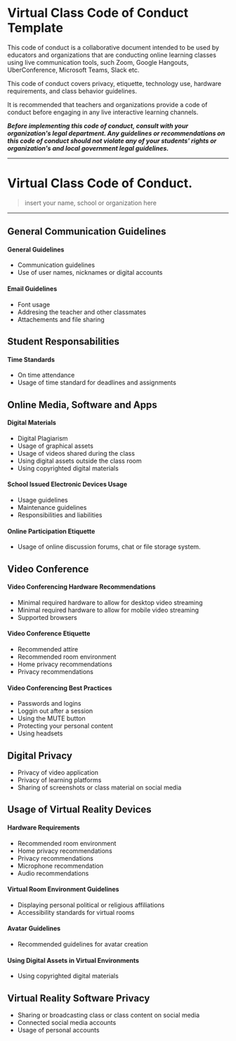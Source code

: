 # Virtual Class Code of Conduct Template

This code of conduct is a collaborative document intended to be used by educators and organizations that are conducting online learning classes using live communication tools, such Zoom, Google Hangouts, UberConference, Microsoft Teams, Slack etc.

This code of conduct covers privacy, etiquette, technology use, hardware requirements, and class behavior guidelines.

It is recommended that teachers and organizations provide a code of conduct before engaging in any live interactive learning channels.

***Before implementing this code of conduct, consult with your organization's legal department. Any guidelines or recommendations on this code of conduct should not violate any of your students' rights or organization's and local government legal guidelines.***

---

# Virtual Class Code of Conduct.
> insert your name, school or organization here
---

## General Communication Guidelines

#### General Guidelines

* Communication guidelines
* Use of user names, nicknames or digital accounts

#### Email Guidelines

* Font usage
* Addresing the teacher and other classmates
* Attachements and file sharing

## Student Responsabilities

#### Time Standards
* On time attendance
* Usage of time standard for deadlines and assignments

## Online Media, Software and Apps

#### Digital Materials

* Digital Plagiarism
* Usage of graphical assets
* Usage of videos shared during the class
* Using digital assets outside the class room
* Using copyrighted digital materials

#### School Issued Electronic Devices Usage

* Usage guidelines
* Maintenance guidelines
* Responsibilities and liabilities

#### Online Participation Etiquette

* Usage of online discussion forums, chat or file storage system.

## Video Conference 

#### Video Conferencing Hardware Recommendations

* Minimal required hardware to allow for desktop video streaming
* Minimal required hardware to allow for mobile video streaming
* Supported browsers

#### Video Conference Etiquette

* Recommended attire
* Recommended room environment
* Home privacy recommendations
* Privacy recommendations

#### Video Conferencing Best Practices

* Passwords and logins
* Loggin out after a session
* Using the MUTE button
* Protecting your personal content
* Using headsets

## Digital Privacy

* Privacy of video application
* Privacy of learning platforms
* Sharing of screenshots or class material on social media

## Usage of Virtual Reality Devices

#### Hardware Requirements

* Recommended room environment
* Home privacy recommendations
* Privacy recommendations
* Microphone recommendation
* Audio recommendations

#### Virtual Room Environment Guidelines

* Displaying personal political or religious affiliations
* Accessibility standards for virtual rooms 

#### Avatar Guidelines

* Recommended guidelines for avatar creation

#### Using Digital Assets in Virtual Environments

* Using copyrighted digital materials

## Virtual Reality Software Privacy

* Sharing or broadcasting class or class content on social media
* Connected social media accounts
* Usage of personal accounts